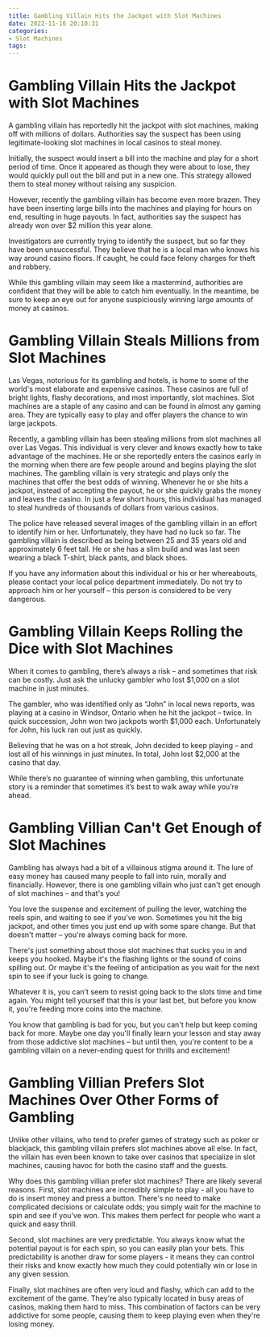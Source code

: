 ```yaml
---
title: Gambling Villain Hits the Jackpot with Slot Machines 
date: 2022-11-16 20:10:31
categories:
- Slot Machines
tags:
---
```



#  Gambling Villain Hits the Jackpot with Slot Machines 

A gambling villain has reportedly hit the jackpot with slot machines, making off with millions of dollars. Authorities say the suspect has been using legitimate-looking slot machines in local casinos to steal money.

Initially, the suspect would insert a bill into the machine and play for a short period of time. Once it appeared as though they were about to lose, they would quickly pull out the bill and put in a new one. This strategy allowed them to steal money without raising any suspicion.

However, recently the gambling villain has become even more brazen. They have been inserting large bills into the machines and playing for hours on end, resulting in huge payouts. In fact, authorities say the suspect has already won over $2 million this year alone.

Investigators are currently trying to identify the suspect, but so far they have been unsuccessful. They believe that he is a local man who knows his way around casino floors. If caught, he could face felony charges for theft and robbery.

While this gambling villain may seem like a mastermind, authorities are confident that they will be able to catch him eventually. In the meantime, be sure to keep an eye out for anyone suspiciously winning large amounts of money at casinos.

#  Gambling Villain Steals Millions from Slot Machines 

Las Vegas, notorious for its gambling and hotels, is home to some of the world's most elaborate and expensive casinos. These casinos are full of bright lights, flashy decorations, and most importantly, slot machines. Slot machines are a staple of any casino and can be found in almost any gaming area. They are typically easy to play and offer players the chance to win large jackpots. 

Recently, a gambling villain has been stealing millions from slot machines all over Las Vegas. This individual is very clever and knows exactly how to take advantage of the machines. He or she reportedly enters the casinos early in the morning when there are few people around and begins playing the slot machines. The gambling villain is very strategic and plays only the machines that offer the best odds of winning. Whenever he or she hits a jackpot, instead of accepting the payout, he or she quickly grabs the money and leaves the casino. In just a few short hours, this individual has managed to steal hundreds of thousands of dollars from various casinos.

The police have released several images of the gambling villain in an effort to identify him or her. Unfortunately, they have had no luck so far. The gambling villain is described as being between 25 and 35 years old and approximately 6 feet tall. He or she has a slim build and was last seen wearing a black T-shirt, black pants, and black shoes.

If you have any information about this individual or his or her whereabouts, please contact your local police department immediately. Do not try to approach him or her yourself – this person is considered to be very dangerous.

#  Gambling Villain Keeps Rolling the Dice with Slot Machines 

When it comes to gambling, there’s always a risk – and sometimes that risk can be costly. Just ask the unlucky gambler who lost $1,000 on a slot machine in just minutes.

The gambler, who was identified only as “John” in local news reports, was playing at a casino in Windsor, Ontario when he hit the jackpot – twice. In quick succession, John won two jackpots worth $1,000 each. Unfortunately for John, his luck ran out just as quickly.

Believing that he was on a hot streak, John decided to keep playing – and lost all of his winnings in just minutes. In total, John lost $2,000 at the casino that day.

While there’s no guarantee of winning when gambling, this unfortunate story is a reminder that sometimes it’s best to walk away while you’re ahead.

#  Gambling Villian Can't Get Enough of Slot Machines 

Gambling has always had a bit of a villainous stigma around it. The lure of easy money has caused many people to fall into ruin, morally and financially. However, there is one gambling villain who just can't get enough of slot machines – and that's you!

You love the suspense and excitement of pulling the lever, watching the reels spin, and waiting to see if you've won. Sometimes you hit the big jackpot, and other times you just end up with some spare change. But that doesn't matter – you're always coming back for more.

There's just something about those slot machines that sucks you in and keeps you hooked. Maybe it's the flashing lights or the sound of coins spilling out. Or maybe it's the feeling of anticipation as you wait for the next spin to see if your luck is going to change.

Whatever it is, you can't seem to resist going back to the slots time and time again. You might tell yourself that this is your last bet, but before you know it, you're feeding more coins into the machine.

You know that gambling is bad for you, but you can't help but keep coming back for more. Maybe one day you'll finally learn your lesson and stay away from those addictive slot machines – but until then, you're content to be a gambling villain on a never-ending quest for thrills and excitement!

#  Gambling Villian Prefers Slot Machines Over Other Forms of Gambling

Unlike other villains, who tend to prefer games of strategy such as poker or blackjack, this gambling villain prefers slot machines above all else. In fact, the villain has even been known to take over casinos that specialize in slot machines, causing havoc for both the casino staff and the guests.

Why does this gambling villian prefer slot machines? There are likely several reasons. First, slot machines are incredibly simple to play - all you have to do is insert money and press a button. There's no need to make complicated decisions or calculate odds; you simply wait for the machine to spin and see if you've won. This makes them perfect for people who want a quick and easy thrill.

Second, slot machines are very predictable. You always know what the potential payout is for each spin, so you can easily plan your bets. This predictability is another draw for some players - it means they can control their risks and know exactly how much they could potentially win or lose in any given session.

Finally, slot machines are often very loud and flashy, which can add to the excitement of the game. They're also typically located in busy areas of casinos, making them hard to miss. This combination of factors can be very addictive for some people, causing them to keep playing even when they're losing money.